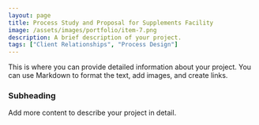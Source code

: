 ```yaml
---
layout: page
title: Process Study and Proposal for Supplements Facility
image: /assets/images/portfolio/item-7.png
description: A brief description of your project.
tags: ["Client Relationships", "Process Design"]
---
```



This is where you can provide detailed information about your project. You can use Markdown to format the text, add images, and create links.

### Subheading

Add more content to describe your project in detail.